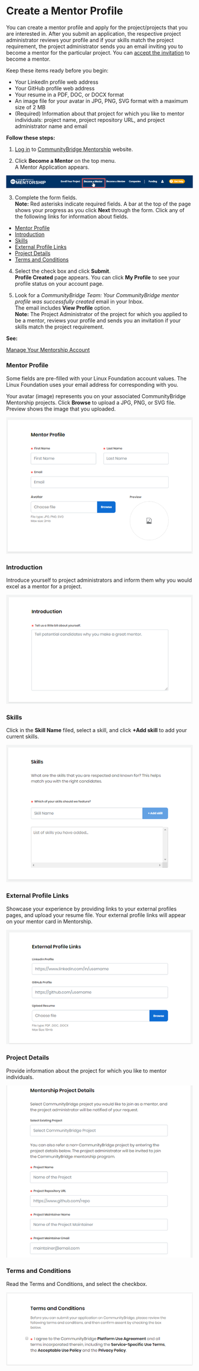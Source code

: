 # Create a Mentor Profile

You can create a mentor profile and apply for the project/projects that you are interested in. After you submit an application, the respective project administrator reviews your profile and if your skills match the project requirement, the project administrator sends you an email inviting you to become a mentor for the particular project. You can [accept the invitation](accept-to-be-a-mentor-from-an-email-invitation.md) to become a mentor.

Keep these items ready before you begin:

* Your LinkedIn profile web address
* Your GitHub profile web address
* Your resume in a PDF, DOC, or DOCX format
* An image file for your avatar in JPG, PNG, SVG format with a maximum size of 2 MB
* \(Required\) Information about that project for which you like to mentor individuals: project name, project repository URL, and project administrator name and email

**Follow these steps:**

1. [Log in](../../../user-account/docs-login-to-communitybridge/) to [CommunityBridge Mentorship](https://people.communitybridge.org/) website.

2. Click **Become a Mentor** on the top menu.  
A Mentor Application appears.

![Become a Mentor](../../../../.gitbook/assets/become-a-mentor.png)

3. Complete the form fields.  
**Note:** Red asterisks indicate required fields. A bar at the top of the page shows your progress as you click **Next** through the form. Click any of the following links for information about fields.

* [Mentor Profile](create-a-mentor-profile.md#CreateaMentorProfile-MentorProfile)
* [Introduction](create-a-mentor-profile.md#CreateaMentorProfile-Introduction)
* [Skills](create-a-mentor-profile.md#CreateaMentorProfile-Skills)
* [External Profile Links](create-a-mentor-profile.md#CreateaMentorProfile-ExternalProfileLinks)
* [Project Details](create-a-mentor-profile.md#CreateaMentorProfile-ProjectDetails)
* [Terms and Conditions](create-a-mentor-profile.md#CreateaMentorProfile-TermsandConditions)

4. Select the check box and click **Submit**.  
     **Profile Created** page appears. You can click **My Profile** to see your profile status on your account page.  
  
5. Look for a _CommunityBridge Team: Your CommunityBridge mentor profile was successfully created_ email in your Inbox.  
The email includes **View Profile** option.  
**Note:** The Project Administrator of the project for which you applied to be a mentor, reviews your profile and sends you an invitation if your skills match the project requirement.

**See:** 

[Manage Your Mentorship Account](../../administrators/manage-your-mentorship-account.md)

### Mentor Profile <a id="CreateaMentorProfile-MentorProfile"></a>

Some fields are pre-filled with your Linux Foundation account values. The Linux Foundation uses your email address for corresponding with you.

Your avatar \(image\) represents you on your associated CommunityBridge Mentorship projects. Click **Browse** to upload a JPG, PNG, or SVG file. Preview shows the image that you uploaded.

![Mentor Profile](../../../../.gitbook/assets/mentor-profile.png)

### Introduction <a id="CreateaMentorProfile-Introduction"></a>

Introduce yourself to project administrators and inform them why you would excel as a mentor for a project.

![Mentor Introduction](../../../../.gitbook/assets/mentor-introduction.png)

### Skills <a id="CreateaMentorProfile-Skills"></a>

Click in the **Skill Name** filed, select a skill, and click **+Add skill** to add your current skills.

![Mentor Skills](../../../../.gitbook/assets/mentor-skills.png)

### External Profile Links <a id="CreateaMentorProfile-ExternalProfileLinks"></a>

Showcase your experience by providing links to your external profiles pages, and upload your resume file. Your external profile links will appear on your mentor card in Mentorship.

![External Profile Links](../../../../.gitbook/assets/external-profile-links.png)

### Project Details <a id="CreateaMentorProfile-ProjectDetails"></a>

Provide information about the project for which you like to mentor individuals.

![Mentorship Project Details](../../../../.gitbook/assets/mentorship-project-details.png)

### Terms and Conditions <a id="CreateaMentorProfile-TermsandConditions"></a>

Read the Terms and Conditions, and select the checkbox.

![Terms and Conditions](../../../../.gitbook/assets/mentor-terms-and-conditions.png)

